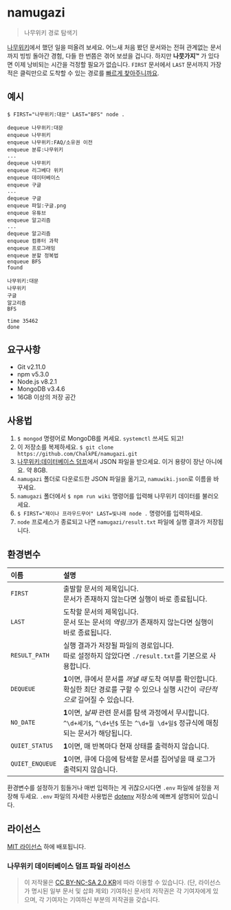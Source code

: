 # namugazi
> 나무위키 경로 탐색기

[나무위키](https://namu.wiki)에서 했던 일을 떠올려 보세요. 어느새 처음 봤던 문서와는 전혀 관계없는 문서까지 빙빙 돌아간 경험, 다들 한 번쯤은 겪어 보셨을 겁니다. 하지만 **나뭇가지™** 가 있다면 이제 낭비되는 시간을 걱정할 필요가 없습니다. `FIRST` 문서에서 `LAST` 문서까지 가장 적은 클릭만으로 도착할 수 있는 경로를 [빠르게 찾아주니까요](https://namu.wiki/w/BFS).

## 예시
`$ FIRST="나무위키:대문" LAST="BFS" node .`

```
dequeue 나무위키:대문
enqueue 나무위키
enqueue 나무위키:FAQ/소유권 이전
enqueue 분류:나무위키
...
dequeue 나무위키
enqueue 리그베다 위키
enqueue 데이터베이스
enqueue 구글
...
dequeue 구글
enqueue 파일:구글.png
enqueue 유튜브
enqueue 알고리즘
...
dequeue 알고리즘
enqueue 컴퓨터 과학
enqueue 프로그래밍
enqueue 분할 정복법
enqueue BFS
found

나무위키:대문
나무위키
구글
알고리즘
BFS

time 35462
done
```

## 요구사항
- Git v2.11.0
- npm v5.3.0
- Node.js v8.2.1
- MongoDB v3.4.6
- 16GB 이상의 저장 공간

## 사용법
1. `$ mongod` 명령어로 MongoDB를 켜세요. `systemctl` 쓰셔도 되고!
1. 이 저장소를 복제하세요. `$ git clone https://github.com/ChalkPE/namugazi.git`
1. [나무위키:데이터베이스 덤프](https://namu.wiki/w/%EB%82%98%EB%AC%B4%EC%9C%84%ED%82%A4%3A%EB%8D%B0%EC%9D%B4%ED%84%B0%EB%B2%A0%EC%9D%B4%EC%8A%A4%20%EB%8D%A4%ED%94%84)에서 JSON 파일을 받으세요. 이거 용량이 장난 아니에요. 약 8GB.
1. `namugazi` 폴더로 다운로드한 JSON 파일을 옮기고, `namuwiki.json`로 이름을 바꾸세요.
1. `namugazi` 폴더에서 `$ npm run wiki` 명령어를 입력해 나무위키 데이터를 불러오세요.
1. `$ FIRST="제이나 프라우드무어" LAST=빛나래 node .` 명령어를 입력하세요.
1. `node` 프로세스가 종료되고 나면 `namugazi/result.txt` 파일에 실행 결과가 저장됩니다.

## 환경변수
| 이름 | 설명 |
| :-- | :-- |
| `FIRST` | 출발할 문서의 제목입니다.<br>문서가 존재하지 않는다면 실행이 바로 종료됩니다. |
| `LAST` | 도착할 문서의 제목입니다.<br>문서 또는 문서의 *역링크*가 존재하지 않는다면 실행이 바로 종료됩니다. |
| `RESULT_PATH` | 실행 결과가 저장될 파일의 경로입니다.<br>따로 설정하지 않았다면 `./result.txt`를 기본으로 사용합니다.
| `DEQUEUE` | **1**이면, 큐에서 문서를 *꺼낼 때* 도착 여부를 확인합니다.<br>확실한 최단 경로를 구할 수 있으나 실행 시간이 *극단적으로* 길어질 수 있습니다. |
| `NO_DATE` | **1**이면, *날짜* 관련 문서를 탐색 과정에서 무시합니다.<br>`^\d+세기$`, `^\d+년$` 또는 `^\d+월 \d+일$` 정규식에 매칭되는 문서가 해당됩니다. |
| `QUIET_STATUS` | **1**이면, 매 반복마다 현재 상태를 출력하지 않습니다. |
| `QUIET_ENQUEUE` | **1**이면, 큐에 다음에 탐색할 문서를 집어넣을 때 로그가 출력되지 않습니다. |

환경변수를 설정하기 힘들거나 매번 입력하는 게 귀찮으시다면 `.env` 파일에 설정을 저장해 두세요. `.env` 파일의 자세한 사용법은 [dotenv](https://github.com/motdotla/dotenv) 저장소에 예쁘게 설명되어 있습니다.

## 라이선스
[MIT 라이선스](LICENSE) 하에 배포됩니다.

### 나무위키 데이터베이스 덤프 파일 라이선스
> 이 저작물은 [CC BY-NC-SA 2.0 KR](https://creativecommons.org/licenses/by-nc-sa/2.0/kr/)에 따라 이용할 수 있습니다. (단, 라이선스가 명시된 일부 문서 및 삽화 제외)
기여하신 문서의 저작권은 각 기여자에게 있으며, 각 기여자는 기여하신 부분의 저작권을 갖습니다.
